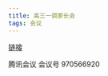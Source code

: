 ```yaml
---
title: 高三一调家长会
tags: 会议
---
```

<!--more-->
<a href="https://meeting.tencent.com/detail.html?mtoken=WtVyGPHO*RfUfFfHeQqdqri5F1gvV8TIrNQXOMsi-9Bh797Cl2srdA__&meetingcode=970566920&sdkappid=1400115281&show8k=0&from=groupmessage">链接</a>
<p>腾讯会议 会议号 970566920</p>
